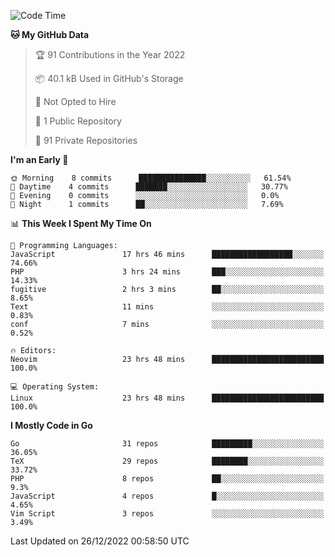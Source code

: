 
<!--START_SECTION:waka-->
![Code Time](http://img.shields.io/badge/Code%20Time-3%2C039%20hrs%2043%20mins-blue)

**🐱 My GitHub Data** 

> 🏆 91 Contributions in the Year 2022
 > 
> 📦 40.1 kB Used in GitHub's Storage 
 > 
> 🚫 Not Opted to Hire
 > 
> 📜 1 Public Repository 
 > 
> 🔑 91 Private Repositories  
 > 
**I'm an Early 🐤** 

```text
🌞 Morning    8 commits      ███████████████░░░░░░░░░░   61.54% 
🌆 Daytime    4 commits      ███████░░░░░░░░░░░░░░░░░░   30.77% 
🌃 Evening    0 commits      ░░░░░░░░░░░░░░░░░░░░░░░░░   0.0% 
🌙 Night      1 commits      ██░░░░░░░░░░░░░░░░░░░░░░░   7.69%

```


📊 **This Week I Spent My Time On** 

```text
💬 Programming Languages: 
JavaScript               17 hrs 46 mins      ██████████████████░░░░░░░   74.66% 
PHP                      3 hrs 24 mins       ███░░░░░░░░░░░░░░░░░░░░░░   14.33% 
fugitive                 2 hrs 3 mins        ██░░░░░░░░░░░░░░░░░░░░░░░   8.65% 
Text                     11 mins             ░░░░░░░░░░░░░░░░░░░░░░░░░   0.83% 
conf                     7 mins              ░░░░░░░░░░░░░░░░░░░░░░░░░   0.52%

🔥 Editors: 
Neovim                   23 hrs 48 mins      █████████████████████████   100.0%

💻 Operating System: 
Linux                    23 hrs 48 mins      █████████████████████████   100.0%

```

**I Mostly Code in Go** 

```text
Go                       31 repos            █████████░░░░░░░░░░░░░░░░   36.05% 
TeX                      29 repos            ████████░░░░░░░░░░░░░░░░░   33.72% 
PHP                      8 repos             ██░░░░░░░░░░░░░░░░░░░░░░░   9.3% 
JavaScript               4 repos             █░░░░░░░░░░░░░░░░░░░░░░░░   4.65% 
Vim Script               3 repos             ░░░░░░░░░░░░░░░░░░░░░░░░░   3.49%

```



 Last Updated on 26/12/2022 00:58:50 UTC
<!--END_SECTION:waka-->
